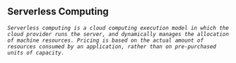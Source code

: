 <section id="serverless-computing">
<h2>Serverless Computing</h2>
</section>

*`Serverless computing is a cloud computing execution model in which the cloud provider runs the server, and dynamically manages the allocation of machine resources. Pricing is based on the actual amount of resources consumed by an application, rather than on pre-purchased units of capacity.`*
